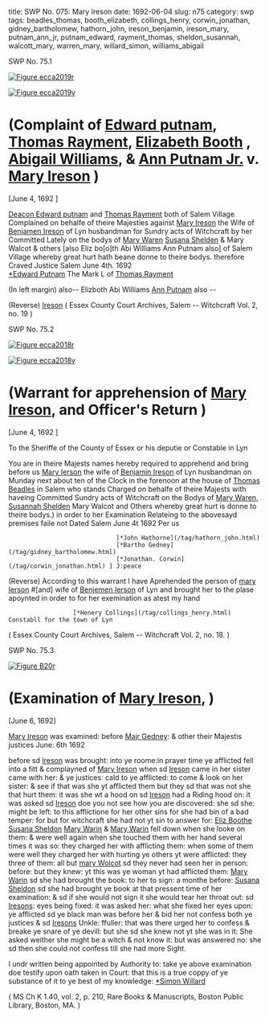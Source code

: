 title: SWP No. 075: Mary Ireson
date: 1692-06-04
slug: n75
category: swp
tags: beadles_thomas, booth_elizabeth, collings_henry, corwin_jonathan, gidney_bartholomew, hathorn_john, ireson_benjamin, ireson_mary, putnam_ann_jr, putnam_edward, rayment_thomas, sheldon_susannah, walcott_mary, warren_mary, willard_simon, williams_abigail


<div markdown class="doc" id="n75.1">

<div class="doc_id">SWP No. 75.1</div>


<span markdown class="figure">[![Figure ecca2019r](archives/ecca/thumb/ecca2019r.jpg)](archives/ecca/large/ecca2019r.jpg)</span>

<span markdown class="figure">[![Figure ecca2019v](archives/ecca/thumb/ecca2019v.jpg)](archives/ecca/large/ecca2019v.jpg)</span>

# (Complaint of [Edward putnam](/tag/putnam_edward.html), [Thomas Rayment](/tag/rayment_thomas.html), [Elizabeth Booth](/tag/booth_elizabeth.html) , [Abigail Williams](/tag/williams_abigail.html), & [Ann Putnam Jr.](/tag/putnam_ann_jr.html) v. [Mary Ireson](/tag/ireson_mary.html) )

[June 4, 1692 ]

[Deacon Edward putnam](/tag/putnam_edward.html) and [Thomas Rayment](/tag/rayment_thomas.html) both of Salem Village Complained on behalfe of theire Majesties against [Mary Ireson](/tag/ireson_mary.html) the Wife of [Benjamen Ireson](/tag/ireson_benjamin.html) of Lyn husbandman for Sundry acts of Witchcraft by her Committed Lately on the bodys of [Mary Waren](/tag/warren_mary.html) [Susana Shelden](/tag/sheldon_susannah.html) & Mary Walcot & others [also Eliz bo[o]th Abi Williams Ann Putnam also] of Salem Village whereby great hurt hath beane donne to theire bodys. therefore Craved Justice Salem  June 4th. 1692   
                                                                  [*Edward Putnam](/tag/putnam_edward.html)
                    The Mark L  of 
                    [Thomas Rayment](/tag/rayment_thomas.html) 
  
  (In left margin) also--
  Elizboth 
  Abi Williams 
  [Ann Putnam](/tag/putnam_ann_jr.html) 
  also -- 
  
  (Reverse) [Ireson](/tag/ireson_mary.html) ( Essex County Court Archives, Salem -- Witchcraft Vol. 2, no. 19 )

</div>



<div markdown class="doc" id="n75.2">

<div class="doc_id">SWP No. 75.2</div>


<span markdown class="figure">[![Figure ecca2018r](archives/ecca/thumb/ecca2018r.jpg)](archives/ecca/large/ecca2018r.jpg)</span>

<span markdown class="figure">[![Figure ecca2018v](archives/ecca/thumb/ecca2018v.jpg)](archives/ecca/large/ecca2018v.jpg)</span>

# (Warrant for apprehension of [Mary Ireson](/tag/ireson_mary.html), and Officer's Return )

[June 4, 1692 ]

To the Sheriffe of the County of Essex or his deputie or Constable in Lyn

You are in theire Majests names hereby required to apprehend and bring before us [Mary Ierson](/tag/ireson_mary.html) the wife of [Benjamin Ireson](/tag/ireson_benjamin.html) of Lyn husbandman on Munday next about ten of the Clock in the forenoon at the house of [Thomas Beadles](/tag/beadles_thomas.html) in Salem who stands Charged on behalfe of theire Majests with haveing Committed Sundry acts of Witchcraft on the Bodys of [Mary Waren](/tag/warren_mary.html), [Susannah Shelden](/tag/sheldon_susannah.html) Mary Walcot and Others whereby great hurt is donne to theire bodys.) in order to her Examination Relateing to the abovesayd premises faile not Dated Salem  June 4t 1692  Per us 
  
                                  [*John Hathorne](/tag/hathorn_john.html) 
                                  [*Bartho Gedney](/tag/gidney_bartholomew.html) 
                                  [*Jonathan. Corwin](/tag/corwin_jonathan.html) ] J:peace 
                                  
(Reverse) According to this warrant I have Aprehended the person of [mary Ierson](/tag/ireson_mary.html) #[and] wife of [Benjemen Ierson](/tag/ireson_benjamin.html) of Lyn and brought her to the plase apoynted in order to for her exemination  as atest my hand 
  
                      [*Henery Collings](/tag/collings_henry.html) Constabll for the town of Lyn 

( Essex County Court Archives, Salem -- Witchcraft Vol. 2, no. 18. )

</div>



<div markdown class="doc" id="n75.3">

<div class="doc_id">SWP No. 75.3</div>


<span markdown class="figure">[![Figure B20r](archives/BPL/gifs/B20A.gif)](archives/BPL/LARGE/B20A.jpg)</span>

# (Examination of [Mary Ireson](/tag/ireson_mary.html), )

[June 6, 1692] 

[Mary Ireson](/tag/ireson_mary.html) was examined: before [Majr Gedney](/tag/gidney_bartholomew.html): & other their Majestis justices June: 6th 1692

before sd [Ireson](/tag/ireson_mary.html) was brought: into ye roome:in prayer time ye afflicted fell into a fitt & complayned of [Mary Ireson](/tag/ireson_mary.html) when sd [Ireson](/tag/ireson_mary.html) came in her sister came with her: & ye justices: cald to ye afflicted: to come & look on her sister: & see if that was she yt afflicted them but they sd that was not she that hurt them: it was she wt a hood on sd [Ireson](/tag/ireson_mary.html) had a Riding hood on: it was asked sd [Ireson](/tag/ireson_mary.html) doe you not see how you are discovered: she sd she: might be left: to this afflictione for her other sins for she had bin of a bad temper: for but for witchcraft she had not yt sin to answer for: [Eliz Boothe](/tag/booth_elizabeth.html) [Susana Sheldon](/tag/sheldon_susannah.html) [Mary Warin](/tag/warren_mary.html) & [Mary Warin](/tag/warren_mary.html) fell down when she looke on them: & were well again when she touched them with her hand several times it was so: they charged her with afflicting them: when some of them were well they charged her with hurting ye others yt were afflicted: they three of them: all but [mary Wolcot](/tag/walcott_mary.html) sd they never had seen her in person: before: but they knew: yt this was ye woman yt had afflicted them: [Mary Warin](/tag/warren_mary.html) sd she had brought the book: to her to sign: a monthe before: [Susana Sheldon](/tag/sheldon_susannah.html) sd she had brought ye book at that pressent time of her examination: & sd if she would not sign it she would tear her throat out: sd [Iresons](/tag/ireson_mary.html): eyes being fixed: it was asked her: what she fixed her eyes upon: ye afflicted sd ye black man was before her & bid her not confess both ye justices & sd [Iresons](/tag/ireson_mary.html) Unkle: ffuller: that was there urged her to confess & breake ye snare of ye devill: but she sd she knew not yt she was in it: She asked weither she might be a witch & not know it: but was answered no: she sd then she could not confess till she had more Sight.

I undr written being appointed by Authority to: take ye above examination doe testify upon 
oath taken in Court: that this is a true coppy of ye substance of it to ye best of my knowledge: 
                                    [*Simon Willard](/tag/willard_simon.html)

( MS Ch K 1.40, vol. 2, p. 210, Rare Books & Manuscripts, Boston Public Library, Boston, MA. )


</div>
